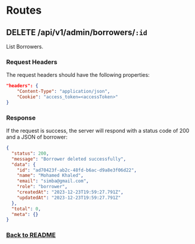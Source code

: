 # Routes

## DELETE /api/v1/admin/borrowers/`:id`

List Borrowers.

### Request Headers

The request headers should have the following properties:

```json
"headers": {
    "Content-Type": "application/json",
    "Cookie": "access_token=<accessToken>"
}
```

### Response

If the request is success, the server will respond with a status code of 200 and a JSON of borrower:

```json
{
  "status": 200,
  "message": "Borrower deleted successfully",
  "data": {
    "id": "ad70423f-ab2c-48fd-b6ac-d9a8e3f06d22",
    "name": "Mohamed Khaled",
    "email": "simba@gmail.com",
    "role": "borrower",
    "createdAt": "2023-12-23T19:59:27.791Z",
    "updatedAt": "2023-12-23T19:59:27.791Z"
  },
  "total": 0,
  "meta": {}
}
```

### [Back to README](../../README.md#books)
